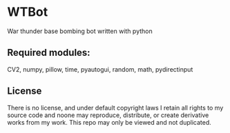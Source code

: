 # WTBot
War thunder base bombing bot written with python

## Required modules:
CV2, numpy, pillow, time, pyautogui, random, math, pydirectinput

## License
There is no license, and under default copyright laws I retain all rights to my source code and noone may reproduce, distribute, or create derivative works from my work. This repo may only be viewed and not duplicated.
